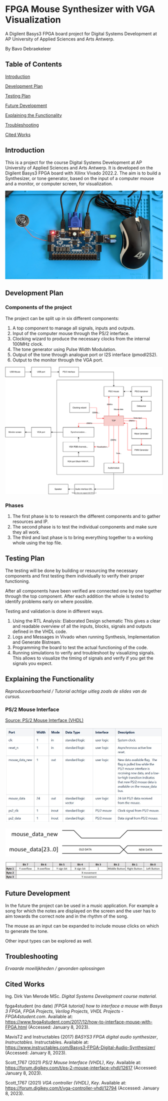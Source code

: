 # FPGA Mouse Synthesizer with VGA Visualization

A Digilent Basys3 FPGA board project for Digital Systems Development at AP University of Applied Sciences and Arts Antwerp.

By Bavo Debraekeleer

## Table of Contents

[Introduction](#introduction)

[Development Plan](#development-plan)

[Testing Plan](#testing-plan)

[Future Development](#future-development)

[Explaining the Functionality](#explaining-the-functionality)

[Troubleshooting](#troubleshooting)

[Cited Works](#cited-works)



## Introduction

This is a project for the course Digital Systems Development at AP University of Applied Sciences and Arts Antwerp. It is developed on the Digilent Basys3 FPGA board with Xilinx Vivado 2022.2. The aim is to build a Synthesizer, or tone generator, based on the input of a computer mouse and a monitor, or computer screen, for visualization. 

![](./assets/fpga-mouse-synth.jpg)



## Development Plan

### Components of the project

The project can be split up in six different components:

1. A top component to manage all signals, inputs and outputs.
2. Input of the computer mouse through the PS/2 interface.
3. Clocking wizard to produce the necessary clocks from the internal 100MHz clock.
4. The tone generator using Pulse Width Modulation.
5. Output of the tone through analogue port or I2S interface (pmodI2S2). 
6. Output to the monitor through the VGA port.



![Project Diagram](./assets/dsd-project-diagram.svg)



### Phases

1. The first phase is to to research the different components and to gather resources and IP.
2. The second phase is to test the individual components and make sure they all work.
3. The third and last phase is to bring everything together to a working whole using the top file.



## Testing Plan

The testing will be done by building or resourcing the necessary components and first testing them individually to verify their proper functioning.

After all components have been verified are connected one by one together through the top component. After each addition the whole is tested to identify problems early on where possible.

Testing and validation is done in different ways.

1. Using the RTL Analysis: Elaborated Design schematic
   This gives a clear and readable overview of all the inputs, blocks, signals and outputs defined in the VHDL code.
2. Logs and Messages in Vivado when running Synthesis, Implementation and Generate Bistream.
3. Programming the board to test the actual functioning of the code.
4. Running simulations to verify and troubleshoot by visualizing signals. This allows to visualize the timing of signals and verify if you get the signals you expect.



## Explaining the Functionality

*Reproduceerbaarheid / Tutorial achtige uitleg zoals de slides van de cursus.*

### PS/2 Mouse Interface

[Source: PS/2 Mouse Interface (VHDL)](https://forum.digikey.com/t/ps-2-mouse-interface-vhdl/12617)

![PS/2 interface ports](./assets/ps2-interface-ports.jpeg)



![PS/2 mouse data timing](./assets/ps2-interface-mouse-data-timing.jpeg)



![PS/2 mouse data](./assets/ps2-interface-mouse-data.jpeg)





## Future Development

In the future the project can be used in a music application. For example a song for which the notes are displayed on the screen and the user has to aim towards the correct note and in the rhythm of the song.

The mouse as an input can be expanded to include mouse clicks on which to generate the tone.

Other input types can be explored as well.



## Troubleshooting

*Ervaarde moeilijkheden / gevonden oplossingen*



## Cited Works

Ing. Dirk Van Merode MSc. *Digital Systems Development course material.*

fpga4student (no date) *[FPGA tutorial] how to interface a mouse with Basys 3 FPGA*, *FPGA Projects, Verilog Projects, VHDL Projects - FPGA4student.com*. Available at: https://www.fpga4student.com/2017/12/how-to-interface-mouse-with-FPGA.html (Accessed: January 8, 2023). 

MavisT2 and Instructables (2017) *BASYS3 FPGA digital audio synthesizer*, *Instructables*. Instructables. Available at: https://www.instructables.com/Basys3-FPGA-Digital-Audio-Synthesizer/ (Accessed: January 8, 2023). 

Scott_1767 (2021) *PS/2 Mouse Interface (VHDL)*, *Key*. Available at: https://forum.digikey.com/t/ps-2-mouse-interface-vhdl/12617 (Accessed: January 8, 2023). 

Scott_1767 (2021) *VGA controller (VHDL)*, *Key*. Available at: https://forum.digikey.com/t/vga-controller-vhdl/12794 (Accessed: January 8, 2023). 
